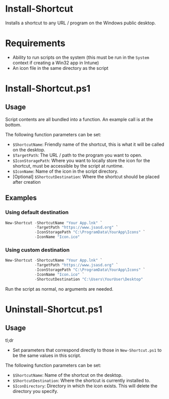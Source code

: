 # Install-Shortcut
Installs a shortcut to any URL / program on the Windows public desktop.

# Requirements
 - Ability to run scripts on the system (this must be run in the `System` context if creating a Win32 app in Intune)
 - An icon file in the same directory as the script

# Install-Shortcut.ps1
## Usage
Script contents are all bundled into a function. An example call is at the bottom.

The following function parameters can be set:
 - `$ShortcutName`: Friendly name of the shortcut, this is what it will be called on the desktop.
 - `$TargetPath`: The URL / path to the program you want to open.
 - `$IconStoragePath`: Where you want to locally store the icon for the shortcut, must be accessible by the script at runtime.
 - `$IconName`: Name of the icon in the script directory.
 - [Optional] `$ShortcutDestination`: Where the shortcut should be placed after creation

## Examples
### Using default destination
```PowerShell
New-Shortcut -ShortcutName "Your App.lnk" `
             -TargetPath "https://www.jsasd.org" `
             -IconStoragePath "C:\ProgramData\YourApp\Icons" `
             -IconName "Icon.ico"
```

### Using custom destination
```PowerShell
New-Shortcut -ShortcutName "Your App.lnk" `
             -TargetPath "https://www.jsasd.org" `
             -IconStoragePath "C:\ProgramData\YourApp\Icons" `
             -IconName "Icon.ico" `
             -ShortcutDestination "C:\Users\YourUser\Desktop"
```

Run the script as normal, no arguments are needed.

# Uninstall-Shortcut.ps1
## Usage
tl;dr
 - Set parameters that correspond directly to those in `New-Shortcut.ps1` to be the same values in this script.

The following function parameters can be set:
 - `$ShortcutName`: Name of the shortcut on the desktop.
 - `$ShortcutDestination`: Where the shortcut is currently installed to.
 - `$IconDirectory`: Directory in which the icon exists. This will delete the directory you specify.